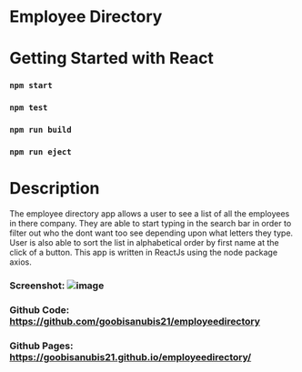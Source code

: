 # Employee Directory

# Getting Started with React

### `npm start`

### `npm test`

### `npm run build`

### `npm run eject`

# Description

The employee directory app allows a user to see a list of all the employees in there company. They are able to start typing in the search bar in order to filter out who the dont want too see depending upon what letters they type. User is also able to sort the list in alphabetical order by first name at the click of a button. This app is written in ReactJs using the node package axios.

### Screenshot: ![image](https://user-images.githubusercontent.com/69410816/105644374-42c65700-5e63-11eb-9875-0b5542ee25c3.png)

### Github Code: https://github.com/goobisanubis21/employeedirectory

### Github Pages: https://goobisanubis21.github.io/employeedirectory/